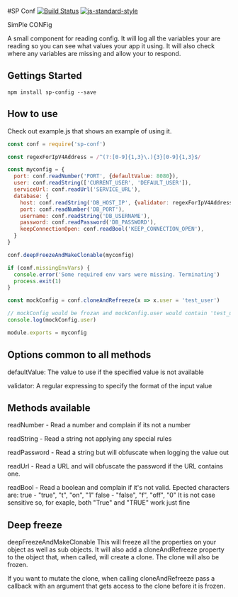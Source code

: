 #SP Conf
[![Build Status](https://travis-ci.org/codeite/sp-conf.svg?branch=master)](https://travis-ci.org/codeite/sp-conf)
[![js-standard-style](https://img.shields.io/badge/code%20style-standard-brightgreen.svg)](http://standardjs.com/)

SimPle CONFig

A small component for reading config.
It will log all the variables your are reading so you can see what values your app it using.
It will also check where any variables are missing and allow your to respond.

## Gettings Started

```
npm install sp-config --save
```

## How to use

Check out example.js that shows an example of using it.
```javascript
const conf = require('sp-conf')

const regexForIpV4Address = /^(?:[0-9]{1,3}\.){3}[0-9]{1,3}$/

const myconfig = {
  port: conf.readNumber('PORT', {defaultValue: 8080}),
  user: conf.readString(['CURRENT_USER', 'DEFAULT_USER']),
  serviceUrl: conf.readUrl('SERVICE_URL'),
  database: {
    host: conf.readString('DB_HOST_IP', {validator: regexForIpV4Address}),
    port: conf.readNumber('DB_PORT'),
    username: conf.readString('DB_USERNAME'),
    password: conf.readPassword('DB_PASSWORD'),
    keepConnectionOpen: conf.readBool('KEEP_CONNECTION_OPEN'),
  }
}

conf.deepFreezeAndMakeClonable(myconfig)

if (conf.missingEnvVars) {
  console.error('Some required env vars were missing. Terminating')
  process.exit(1)
}

const mockConfig = conf.cloneAndRefreeze(x => x.user = 'test_user')

// mockConfig would be frozan and mockConfig.user would contain 'test_user'
console.log(mockConfig.user)

module.exports = myconfig
```

## Options common to all methods

defaultValue: The value to use if the specified value is not available

validator: A regular expressing to specify the format of the input value

## Methods available

readNumber - Read a number and complain if its not a number

readString - Read a string not applying any special rules

readPassword - Read a string but will obfuscate when logging the value out

readUrl - Read a URL and will obfuscate the password if the URL contains one.

readBool - Read a boolean and complain if it's not valid. Epected characters are:
true - "true", "t", "on", "1"
false - "false", "f", "off", "0"
It is not case sensitive so, for exaple, both "True" and "TRUE" work just fine

## Deep freeze

deepFreezeAndMakeClonable
This will freeze all the properties on your object as well as sub objects.
It will also add a cloneAndRefreeze property to the object that, when called, will create a clone. The clone will also be frozen.

If you want to mutate the clone, when calling cloneAndRefreeze pass a callback with an argument that gets access to the clone before it is frozen.
